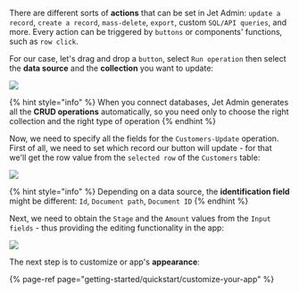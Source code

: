 [comment]: # ($page_title=Configure an Action)

There are different sorts of **actions** that can be set in Jet Admin: `update a record`, `create a record`, `mass-delete`, `export`, custom `SQL/API queries`, and more. Every action can be triggered by `buttons` or components' functions, such as `row click`.

For our case, let's drag and drop a `button`, select `Run operation` then select the **data source** and the **collection** you want to update:

![](https://gblobscdn.gitbook.com/assets%2F-LQ08RFAKZvFADEiXKFy%2F-MibfkEEy6_1P2EGaXDX%2F-MicAufZ84vmymZerwkW%2FQuickstart-components8.gif?alt=media&token=676079a8-a9d0-4873-a5b6-3b4c66b18f93)

{% hint style="info" %}
When you connect databases, Jet Admin generates all the **CRUD operations** automatically, so you need only to choose the right collection and the right type of operation
{% endhint %}

Now, we need to specify all the fields for the `Customers-Update` operation. First of all, we need to set which record our button will update - for that we'll get the row value from the `selected row` of the `Customers` table:

![](https://gblobscdn.gitbook.com/assets%2F-LQ08RFAKZvFADEiXKFy%2F-MibfkEEy6_1P2EGaXDX%2F-MicDj1orzHUICpthcTy%2FQuickstart-components9.gif?alt=media&token=b2e6d43e-87a3-4f87-81a0-1adb8aa3bb0d)

{% hint style="info" %}
Depending on a data source, the **identification field** might be different: `Id`, `Document path`, `Document ID`
{% endhint %}

Next, we need to obtain the `Stage` and the `Amount` values from the `Input fields` - thus providing the editing functionality in the app:

![](https://gblobscdn.gitbook.com/assets%2F-LQ08RFAKZvFADEiXKFy%2F-MibfkEEy6_1P2EGaXDX%2F-MicFnriQONOjwXmPQcW%2FQuickstart-components10.gif?alt=media&token=c9e454de-decc-4ae7-be2c-2503c3a4c2c2)

The next step is to customize or app's **appearance**:

{% page-ref page="getting-started/quickstart/customize-your-app" %}

